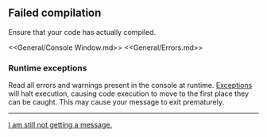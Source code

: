 ## Failed compilation
Ensure that your code has actually compiled.

<<General/Console Window.md>>
<<General/Errors.md>>

### Runtime exceptions
Read all errors and warnings present in the console at runtime.
[Exceptions](../Runtime%20Exceptions.md) will halt execution, causing code execution to move to the first place they can be caught. This may cause your message to exit prematurely.

---

[I am still not getting a message.](10%202D%20Other.md)

